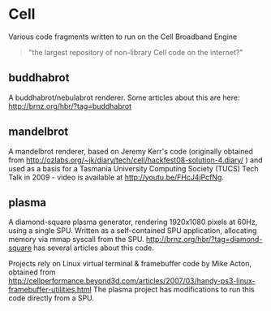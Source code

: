 # Cell
Various code fragments written to run on the Cell Broadband Engine

> "the largest repository of non-library Cell code on the internet?"

## buddhabrot
A buddhabrot/nebulabrot renderer. Some articles about this are here: http://brnz.org/hbr/?tag=buddhabrot

## mandelbrot
A mandelbrot renderer, based on Jeremy Kerr's code (originally obtained from http://ozlabs.org/~jk/diary/tech/cell/hackfest08-solution-4.diary/ ) and used as a basis for a Tasmania University Computing Society (TUCS) Tech Talk in 2009 - video is available at http://youtu.be/FHcJ4jPcfNg.

## plasma
A diamond-square plasma generator, rendering 1920x1080 pixels at 60Hz, using a single SPU. Written as a self-contained SPU application, allocating memory via mmap syscall from the SPU. http://brnz.org/hbr/?tag=diamond-square has several articles about this code.

Projects rely on Linux virtual terminal & framebuffer code by Mike Acton, obtained from http://cellperformance.beyond3d.com/articles/2007/03/handy-ps3-linux-framebuffer-utilities.html The plasma project has modifications to run this code directly from a SPU.
